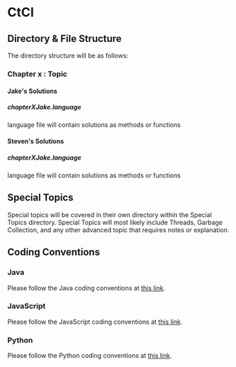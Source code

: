 # CtCI

## Directory & File Structure

The directory structure will be as follows:

### Chapter x : Topic
#### Jake's Solutions
##### chapterXJake.language
language file will contain solutions as methods or functions
#### Steven's Solutions
##### chapterXJake.language
language file will contain solutions as methods or functions

## Special Topics
Special topics will be covered in their own directory within the Special Topics directory.  Special Topics will most likely include Threads, Garbage Collection, and any other advanced topic that requires notes or explanation.

## Coding Conventions
### Java
Please follow the Java coding conventions at [this link](https://google.github.io/styleguide/javaguide.html).

### JavaScript
Please follow the JavaScript coding conventions at [this link](https://google.github.io/styleguide/jsguide.html).

### Python
Please follow the Python coding conventions at [this link](https://google.github.io/styleguide/pyguide.html).

